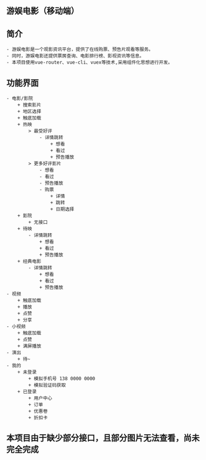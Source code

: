 ## 游娱电影（移动端）
## 简介
    - 游娱电影是一个观影资讯平台，提供了在线购票、预告片观看等服务。
    - 同时，游娱电影还提供票房查询、电影排行榜、影视资讯等信息。
    - 本项目使用vue-router、vue-cli、vuex等技术,采用组件化思想进行开发。
## 功能界面
    - 电影/影院
        + 搜索影片
        + 地区选择
        + 触底加载
        + 热映
            > 最受好评
				- 详情跳转
                    + 想看
                    + 看过
                    + 预告播放
            > 更多好评影片
				- 想看
                - 看过
                - 预告播放
                - 购票
                    + 详情
                    + 跳转
                    + 日期选择
        + 影院
            + 无接口
        + 待映
            - 详情跳转
                + 想看
                + 看过
                + 预告播放
        + 经典电影
            - 详情跳转
                + 想看
                + 看过
                + 预告播放
    - 视频
        + 触底加载
        + 播放
        + 点赞
        + 分享
    - 小视频
        + 触底加载
        + 点赞
        + 满屏播放
    - 演出
        + 待~
    - 我的
        + 未登录 
            + 模拟手机号 138 0000 0000 
            + 模拟验证码获取
        + 已登录
            + 用户中心
            + 订单
            + 优惠卷
            + 折扣卡

## 本项目由于缺少部分接口，且部分图片无法查看，尚未完全完成